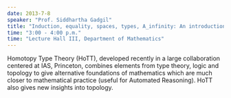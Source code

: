 ```yaml
---
date: 2013-7-8
speaker: "Prof. Siddhartha Gadgil"
title: "Induction, equality, spaces, types, A_infinity: An introduction to HoTT"
time: "3:00 - 4:00 p.m." 
time: "Lecture Hall III, Department of Mathematics"
---
```

Homotopy Type Theory (HoTT), developed recently in a large
collaboration centered at IAS, Princeton, combines elements
from type theory, logic and topology to give alternative foundations
of mathematics which are much closer to mathematical practice (useful
for Automated Reasoning). HoTT also gives new insights into topology.
